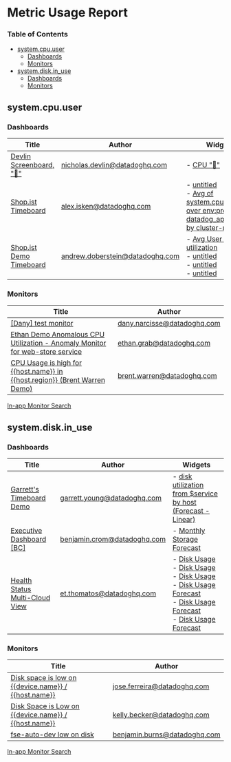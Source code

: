 # Metric Usage Report

### Table of Contents
- [system.cpu.user](#systemcpuuser)
  - [Dashboards](#dashboards-1)
  - [Monitors](#monitors-1)
- [system.disk.in_use](#systemdiskin-use)
  - [Dashboards](#dashboards-2)
  - [Monitors](#monitors-2)

## system.cpu.user

### Dashboards

| Title | Author | Widgets |
|-|-|-|
| [Devlin Screenboard, "🐶"](https://app.datadoghq.com/dashboard/edf-ahb-7ab/devlin-screenboard) | nicholas.devlin@datadoghq.com | - [CPU "🐶"](https://app.datadoghq.com/dashboard/edf-ahb-7ab/devlin-screenboard?fullscreen_widget=2457158628141370) |
| [Shop.ist Timeboard](https://app.datadoghq.com/dashboard/smx-5hf-wd9/shopist-timeboard) | alex.isken@datadoghq.com | - [untitled](https://app.datadoghq.com/dashboard/smx-5hf-wd9/shopist-timeboard?fullscreen_widget=4605663016045112)<br> - [Avg of system.cpu.user over env:prod, datadog_app:shopist by cluster-name](https://app.datadoghq.com/dashboard/smx-5hf-wd9/shopist-timeboard?fullscreen_widget=4078487646149228) |
| [Shop.ist Demo Timeboard](https://app.datadoghq.com/dashboard/a5s-d72-bx2/shopist-demo-timeboard) | andrew.doberstein@datadoghq.com | - [Avg User CPU utilization](https://app.datadoghq.com/dashboard/a5s-d72-bx2/shopist-demo-timeboard?fullscreen_widget=4674874774592230)<br> - [untitled](https://app.datadoghq.com/dashboard/a5s-d72-bx2/shopist-demo-timeboard?fullscreen_widget=5950936839155228)<br> - [untitled](https://app.datadoghq.com/dashboard/a5s-d72-bx2/shopist-demo-timeboard?fullscreen_widget=4035130484556644)<br> - [untitled](https://app.datadoghq.com/dashboard/a5s-d72-bx2/shopist-demo-timeboard?fullscreen_widget=8516238246795198) |

### Monitors

| Title | Author |
|-|-|
| [[Dany] test monitor](https://app.datadoghq.com/monitors/34435497) | dany.narcisse@datadoghq.com |
| [Ethan Demo Anomalous CPU Utilization - Anomaly Monitor for web-store service](https://app.datadoghq.com/monitors/32237385) | ethan.grab@datadoghq.com |
| [CPU Usage is high for {{host.name}} in {{host.region}}  (Brent Warren Demo)](https://app.datadoghq.com/monitors/32380160) | brent.warren@datadoghq.com |
[In-app Monitor Search](https://app.datadoghq.com/monitors/manage?q=metric%3A%22system.cpu.user%22)

## system.disk.in_use

### Dashboards

| Title | Author | Widgets |
|-|-|-|
| [Garrett's Timeboard Demo](https://app.datadoghq.com/dashboard/r5y-wbu-6qk/garretts-timeboard-demo) | garrett.young@datadoghq.com | - [disk utilization from $service by host (Forecast - Linear)](https://app.datadoghq.com/dashboard/r5y-wbu-6qk/garretts-timeboard-demo?fullscreen_widget=7061463199094440) |
| [Executive Dashboard [BC]](https://app.datadoghq.com/dashboard/zht-wg3-cjv/executive-dashboard-bc) | benjamin.crom@datadoghq.com | - [Monthly Storage Forecast](https://app.datadoghq.com/dashboard/zht-wg3-cjv/executive-dashboard-bc?fullscreen_widget=21) |
| [Health Status Multi-Cloud View](https://app.datadoghq.com/dashboard/xpx-vub-ehw/health-status-multi-cloud-view) | et.thomatos@datadoghq.com | - [Disk Usage](https://app.datadoghq.com/dashboard/xpx-vub-ehw/health-status-multi-cloud-view?fullscreen_widget=2116455955015609)<br> - [Disk Usage](https://app.datadoghq.com/dashboard/xpx-vub-ehw/health-status-multi-cloud-view?fullscreen_widget=6471917436048856)<br> - [Disk Usage](https://app.datadoghq.com/dashboard/xpx-vub-ehw/health-status-multi-cloud-view?fullscreen_widget=2010546731394720)<br> - [Disk Usage Forecast](https://app.datadoghq.com/dashboard/xpx-vub-ehw/health-status-multi-cloud-view?fullscreen_widget=7872394918541564)<br> - [Disk Usage Forecast](https://app.datadoghq.com/dashboard/xpx-vub-ehw/health-status-multi-cloud-view?fullscreen_widget=3051320295940886)<br> - [Disk Usage Forecast](https://app.datadoghq.com/dashboard/xpx-vub-ehw/health-status-multi-cloud-view?fullscreen_widget=744618207062518) |

### Monitors

| Title | Author |
|-|-|
| [Disk space is low on {{device.name}} / {{host.name}}](https://app.datadoghq.com/monitors/31953676) | jose.ferreira@datadoghq.com |
| [Disk Space is Low on {{device.name}} / {{host.name}}](https://app.datadoghq.com/monitors/33442485) | kelly.becker@datadoghq.com |
| [fse-auto-dev low on disk](https://app.datadoghq.com/monitors/10928580) | benjamin.burns@datadoghq.com |
[In-app Monitor Search](https://app.datadoghq.com/monitors/manage?q=metric%3A%22system.disk.in_use%22)

